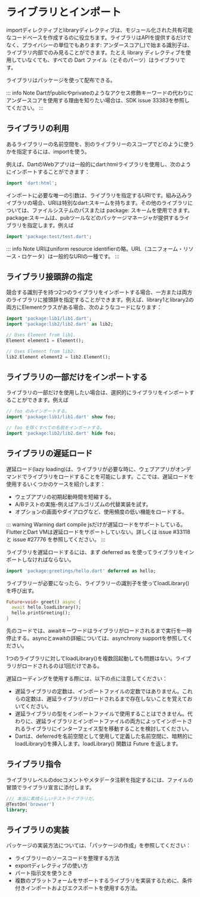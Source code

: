 # ライブラリとインポート

importディレクティブとlibraryディレクティブは、モジュール化された共有可能なコードベースを作成するのに役立ちます。ライブラリはAPIを提供するだけでなく、プライバシーの単位でもあります: アンダースコア(_)で始まる識別子は、ライブラリ内部でのみ見ることができます。たとえ library ディレクティブを使用していなくても、すべての Dart ファイル（とそのパーツ）はライブラリです。

ライブラリはパッケージを使って配布できる。

::: info Note
Dartがpublicやprivateのようなアクセス修飾キーワードの代わりにアンダースコアを使用する理由を知りたい場合は、SDK issue 33383を参照してください。
:::

## ライブラリの利用

あるライブラリーの名前空間を、別のライブラリーのスコープでどのように使うかを指定するには、importを使う。

例えば、DartのWebアプリは一般的にdart:htmlライブラリを使用し、次のようにインポートすることができます：

```dart
import 'dart:html';
```

インポートに必要な唯一の引数は、ライブラリを指定するURIです。組み込みライブラリの場合、URIは特別なdart:スキームを持ちます。その他のライブラリについては、ファイルシステムのパスまたは package: スキームを使用できます。package:スキームは、pubツールなどのパッケージマネージャが提供するライブラリを指定します。例えば

```dart
import 'package:test/test.dart';
```

::: info Note
URIはuniform resource identifierの略。URL（ユニフォーム・リソース・ロケータ）は一般的なURIの一種です。
:::

## ライブラリ接頭辞の指定

競合する識別子を持つ2つのライブラリをインポートする場合、一方または両方のライブラリに接頭辞を指定することができます。例えば、library1とlibrary2の両方にElementクラスがある場合、次のようなコードになります：

```dart
import 'package:lib1/lib1.dart';
import 'package:lib2/lib2.dart' as lib2;

// Uses Element from lib1.
Element element1 = Element();

// Uses Element from lib2.
lib2.Element element2 = lib2.Element();
```

## ライブラリの一部だけをインポートする

ライブラリの一部だけを使用したい場合は、選択的にライブラリをインポートすることができます。例えば

```dart
// foo のみインポートする。
import 'package:lib1/lib1.dart' show foo;

// foo を除くすべての名前をインポートする。
import 'package:lib2/lib2.dart' hide foo;
```

## ライブラリの遅延ロード

遅延ロード(lazy loading)は、ライブラリが必要な時に、ウェブアプリがオンデマンドでライブラリをロードすることを可能にします。ここでは、遅延ロードを使用するいくつかのケースを紹介します：

- ウェブアプリの初期起動時間を短縮する。
- A/Bテストの実施-例えばアルゴリズムの代替実装を試す。
- オプションの画面やダイアログなど、使用頻度の低い機能をロードする。

::: warning Warning
dart compile jsだけが遅延ロードをサポートしている。FlutterとDart VMは遅延ロードをサポートしていない。詳しくは issue #33118 と issue #27776 を参照してください。
:::

ライブラリを遅延ロードするには、まず deferred as を使ってライブラリをインポートしなければならない。

```dart
import 'package:greetings/hello.dart' deferred as hello;
```

ライブラリーが必要になったら、ライブラリーの識別子を使ってloadLibrary()を呼び出す。

```dart
Future<void> greet() async {
  await hello.loadLibrary();
  hello.printGreeting();
}
```

先のコードでは、awaitキーワードはライブラリがロードされるまで実行を一時停止する。asyncとawaitの詳細については、asynchrony supportを参照してください。

1つのライブラリに対してloadLibrary()を複数回起動しても問題はない。ライブラリがロードされるのは1回だけである。

遅延ローディングを使用する際には、以下の点に注意してください：

- 遅延ライブラリの定数は、インポートファイルの定数ではありません。これらの定数は、遅延ライブラリがロードされるまで存在しないことを覚えておいてください。
- 遅延ライブラリの型をインポートファイルで使用することはできません。代わりに、遅延ライブラリとインポートファイルの両方によってインポートされるライブラリにインターフェイス型を移動することを検討してください。
- Dartは、deferredを名前空間として使用して定義した名前空間に、暗黙的にloadLibrary()を挿入します。loadLibrary() 関数は Future を返します。

## ライブラリ指令

ライブラリレベルのdocコメントやメタデータ注釈を指定するには、ファイルの冒頭でライブラリ宣言に添付します。

```dart
/// 本当に素晴らしいテストライブラリだ。
@TestOn('browser')
library;
```

## ライブラリの実装

パッケージの実装方法については、「パッケージの作成」を参照してください：

- ライブラリーのソースコードを整理する方法
- exportディレクティブの使い方
- パート指示文を使うとき
- 複数のプラットフォームをサポートするライブラリを実装するために、条件付きインポートおよびエクスポートを使用する方法。